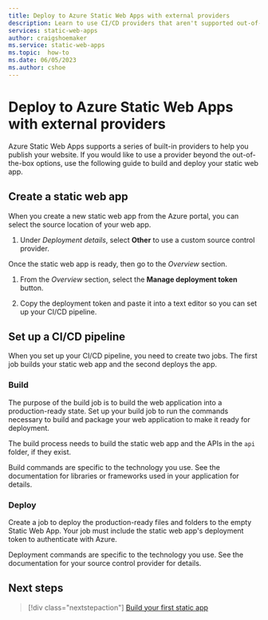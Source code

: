```yaml
---
title: Deploy to Azure Static Web Apps with external providers
description: Learn to use CI/CD providers that aren't supported out-of-the-box to build and deploy your website in Azure Static Web Apps.
services: static-web-apps
author: craigshoemaker
ms.service: static-web-apps
ms.topic:  how-to
ms.date: 06/05/2023
ms.author: cshoe
---
```


# Deploy to Azure Static Web Apps with external providers

Azure Static Web Apps supports a series of built-in providers to help you publish your website. If you would like to use a provider beyond the out-of-the-box options, use the following guide to build and deploy your static web app.

## Create a static web app

When you create a new static web app from the Azure portal, you can select the source location of your web app.

1. Under *Deployment details*, select **Other** to use a custom source control provider.

  Once the static web app is ready, then go to the *Overview* section.

1. From the *Overview* section, select the **Manage deployment token** button.

1. Copy the deployment token and paste it into a text editor so you can set up your CI/CD pipeline.

## Set up a CI/CD pipeline

When you set up your CI/CD pipeline, you need to create two jobs. The first job builds your static web app and the second deploys the app.

### Build

The purpose of the build job is to build the web application into a production-ready state. Set up your build job to run the commands necessary to build and package your web application to make it ready for deployment.

The build process needs to build the static web app and the APIs in the `api` folder, if they exist.

Build commands are specific to the technology you use. See the documentation for libraries or frameworks used in your application for details.

### Deploy

Create a job to deploy the production-ready files and folders to the empty Static Web App. Your job must include the static web app's deployment token to authenticate with Azure.

Deployment commands are specific to the technology you use. See the documentation for your source control provider for details.

## Next steps

> [!div class="nextstepaction"]
> [Build your first static app](getting-started.md)
